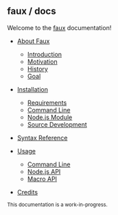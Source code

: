 ## faux / docs

Welcome to the [faux](https://github.com/projectfaux/node.fx) documentation!

* [About Faux](about-faux.md)

    * [Introduction](about-faux.md#introduction)
    * [Motivation](about-faux.md#motivation)
    * [History](about-faux.md#history)
    * [Goal](about-faux.md#goal)

* [Installation](installation.md)

    * [Requirements](installation.md#requirements)
    * [Command Line](installation.md#command-line)
    * [Node.js Module](installation.md#node-module)
    * [Source Development](installation.md#development)

* [Syntax Reference](syntax.md)

* [Usage](readme.md#usage)

    * [Command Line](cli-usage.md)
    * [Node.js API](nodejs-usage.md)
    * [Macro API](api-usage.md)

* [Credits](credits.md)

<sup>This documentation is a work-in-progress.</sup>
